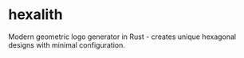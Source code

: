 # hexalith
Modern geometric logo generator in Rust - creates unique hexagonal designs with minimal configuration.
